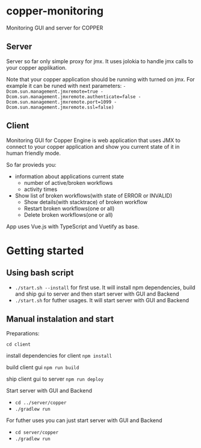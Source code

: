 # copper-monitoring
Monitoring GUI and server for COPPER

## Server
Server so far only simple proxy for jmx. It uses jolokia to handle jmx calls to your copper applikation.

Note that your copper application should be running with turned on jmx. For example it can be runed with next parameters: 
`-Dcom.sun.management.jmxremote=true -Dcom.sun.management.jmxremote.authenticate=false -Dcom.sun.management.jmxremote.port=1099 -Dcom.sun.management.jmxremote.ssl=false)` 

## Client 

Monitoring GUI for Copper Engine is web application that uses JMX to connect to your copper application and show you current state of it in human friendly mode.

So far provieds you:
* information about applications current state
    * number of active/broken workflows
    * activity times
* Show list of broken workflows(with state of ERROR or INVALID)
    * Show details(with stacktrace) of broken workflow
    * Restart broken workflows(one or all)
    * Delete broken workflows(one or all) 

App uses Vue.js with TypeScript and Vuetify as base.


# Getting started
## Using bash script
* `./start.sh --install` for first use. It will install npm dependencies, build and ship gui to server and then start server with GUI and Backend
* `./start.sh` for futher usages. It will start server with GUI and Backend

## Manual instalation and start
Preparations:

`cd client`

install dependencies for client
`npm install`

build client gui
`npm run build`

ship client gui to server
`npm run deploy`

Start server with GUI and Backend
* `cd ../server/copper`
* `./gradlew run`


For futher uses you can just start server with GUI and Backend
* `cd server/copper`
* `./gradlew run`